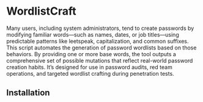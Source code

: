 # WordlistCraft

Many users, including system administrators, tend to create passwords by modifying familiar words—such as names, dates, or job titles—using predictable patterns like leetspeak, capitalization, and common suffixes. This script automates the generation of password wordlists based on those behaviors. By providing one or more base words, the tool outputs a comprehensive set of possible mutations that reflect real-world password creation habits. It’s designed for use in password audits, red team operations, and targeted wordlist crafting during penetration tests.

## 

## Installation

